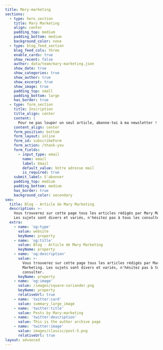 ```yaml
---
title: Mary-marketing
sections:
  - type: hero_section
    title: Mary Marketing
    align: center
    padding_top: medium
    padding_bottom: medium
    background_color: none
  - type: blog_feed_section
    blog_feed_cols: three
    enable_cards: true
    show_recent: false
    author: data/team/mary-marketing.json
    show_date: true
    show_categories: true
    show_author: true
    show_excerpt: true
    show_image: true
    padding_top: small
    padding_bottom: large
    has_border: true
  - type: form_section
    title: Inscription
    title_align: center
    content: |
      Pour ne pas louper un seul article, abonne-toi à ma newsletter !
    content_align: center
    form_position: bottom
    form_layout: inline
    form_id: subscribeForm
    form_action: /thank-you
    form_fields:
      - input_type: email
        name: email
        label: Email
        default_value: Votre adresse mail
        is_required: true
    submit_label: S'abonner
    padding_top: medium
    padding_bottom: medium
    has_border: true
    background_color: secondary
seo:
  title: Blog - Article de Mary Marketing
  description: >-
    Vous trouverez sur cette page tous les articles rédigés par Mary Marketing.
    Les sujets sont divers et variés, n'hésitez pas à tous les consulter.
  extra:
    - name: 'og:type'
      value: website
      keyName: property
    - name: 'og:title'
      value: Blog - Article de Mary Marketing
      keyName: property
    - name: 'og:description'
      value: >-
        Vous trouverez sur cette page tous les articles rédigés par Mary
        Marketing. Les sujets sont divers et variés, n'hésitez pas à tous les
        consulter.
      keyName: property
    - name: 'og:image'
      value: /images/square-coriander.png
      keyName: property
      relativeUrl: true
    - name: 'twitter:card'
      value: summary_large_image
    - name: 'twitter:title'
      value: Posts by Mary-marketing
    - name: 'twitter:description'
      value: This is the author archive page
    - name: 'twitter:image'
      value: images/classic/post-5.png
      relativeUrl: true
layout: advanced
---
```

